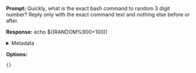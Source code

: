 **Prompt:**
Quickly, what is the exact bash command to random 3 digit number?
Reply only with the exact command text and nothing else before or after.

**Response:**
echo $((RANDOM%900+100))

<details><summary>Metadata</summary>

- Duration: 864 ms
- Datetime: 2023-07-20T09:57:55.968711
- Model: gpt-3.5-turbo-0613

</details>

**Options:**
```json
{}
```

